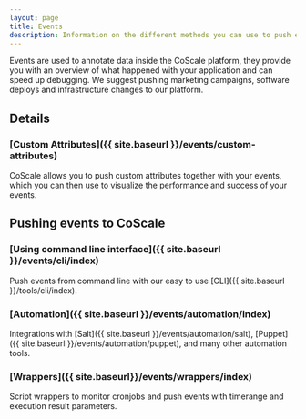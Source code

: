 ```yaml
---
layout: page
title: Events
description: Information on the different methods you can use to push events to the CoScale platform.
---
```


Events are used to annotate data inside the CoScale platform, they provide you with an overview of what happened with your application and can speed up debugging. We suggest pushing marketing campaigns, software deploys and infrastructure changes to our platform.

## Details

### [Custom Attributes]({{ site.baseurl }}/events/custom-attributes)
CoScale allows you to push custom attributes together with your events, which you can then use to visualize the performance and success of your events.

## Pushing events to CoScale

### [Using command line interface]({{ site.baseurl }}/events/cli/index)
Push events from command line with our easy to use [CLI]({{ site.baseurl }}/tools/cli/index).

### [Automation]({{ site.baseurl }}/events/automation/index)

Integrations with [Salt]({{ site.baseurl }}/events/automation/salt), [Puppet]({{ site.baseurl }}/events/automation/puppet), and many other automation tools.

### [Wrappers]({{ site.baseurl}}/events/wrappers/index)

Script wrappers to monitor cronjobs and push events with timerange and execution result parameters.
